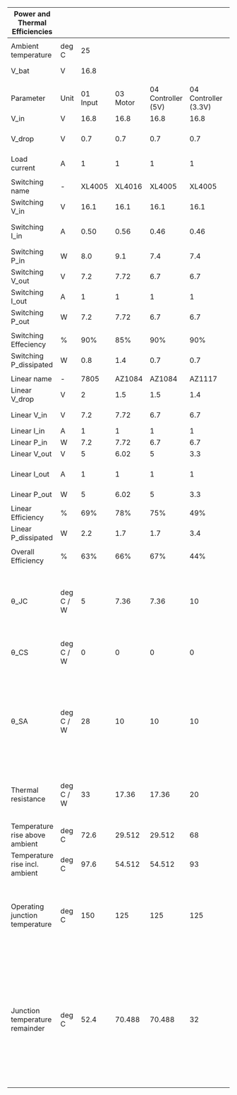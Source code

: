 | Power and Thermal Efficiencies |           |          |          |                    |                      |              |         |                                                                                                                                                    |
| ------------------------------ | --------- | -------- | -------- | ------------------ | -------------------- | ------------ | ------- | -------------------------------------------------------------------------------------------------------------------------------------------------- |
|                                |           |          |          |                    |                      |              |         |                                                                                                                                                    |
| Ambient temperature            | deg C     | 25       |          |                    |                      |              |         |                                                                                                                                                    |
| V\_bat                         | V         | 16.8     |          |                    |                      |              |         | (13.6, 14.8, 16.8)                                                                                                                                 |
|                                |           |          |          |                    |                      |              |         |                                                                                                                                                    |
| Parameter                      | Unit      | 01 Input | 03 Motor | 04 Controller (5V) | 04 Controller (3.3V) | 05 Servo Out | 06 SBC  | Notes                                                                                                                                              |
| V\_in                          | V         | 16.8     | 16.8     | 16.8               | 16.8                 | 16.8         | 16.8    |                                                                                                                                                    |
| V\_drop                        | V         | 0.7      | 0.7      | 0.7                | 0.7                  | 0.7          | 0.7     | Diode and other components                                                                                                                         |
| Load current                   | A         | 1        | 1        | 1                  | 1                    | 1            | 2.2     |                                                                                                                                                    |
|                                |           |          |          |                    |                      |              |         |                                                                                                                                                    |
| Switching name                 | \-        | XL4005   | XL4016   | XL4005             | XL4005               | XL4005       | XL4005  |                                                                                                                                                    |
| Switching V\_in                | V         | 16.1     | 16.1     | 16.1               | 16.1                 | 16.1         | 16.1    |                                                                                                                                                    |
| Switching I\_in                | A         | 0.50     | 0.56     | 0.46               | 0.46                 | 0.48         | 1.03    | Determined by the efficiency                                                                                                                       |
| Switching P\_in                | W         | 8.0      | 9.1      | 7.4                | 7.4                  | 7.7          | 16.5    |                                                                                                                                                    |
| Switching V\_out               | V         | 7.2      | 7.72     | 6.7                | 6.7                  | 6.9          | 6.76    |                                                                                                                                                    |
| Switching I\_out               | A         | 1        | 1        | 1                  | 1                    | 1            | 2.2     |                                                                                                                                                    |
| Switching P\_out               | W         | 7.2      | 7.72     | 6.7                | 6.7                  | 6.9          | 14.872  |                                                                                                                                                    |
|                                |           |          |          |                    |                      |              |         |                                                                                                                                                    |
| Switching Effeciency           | %         | 90%      | 85%      | 90%                | 90%                  | 90%          | 90%     | Given by the webpage...                                                                                                                            |
| Switching P\_dissipated        | W         | 0.8      | 1.4      | 0.7                | 0.7                  | 0.8          | 1.7     |                                                                                                                                                    |
|                                |           |          |          |                    |                      |              |         |                                                                                                                                                    |
| Linear name                    | \-        | 7805     | AZ1084   | AZ1084             | AZ1117               | AZ1084       | AZ1084  |                                                                                                                                                    |
| Linear V\_drop                 | V         | 2        | 1.5      | 1.5                | 1.4                  | 1.5          | 1.5     |                                                                                                                                                    |
| Linear V\_in                   | V         | 7.2      | 7.72     | 6.7                | 6.7                  | 6.9          | 6.76    | Add +0.2V to be safe                                                                                                                               |
| Linear I\_in                   | A         | 1        | 1        | 1                  | 1                    | 1            | 2.2     |                                                                                                                                                    |
| Linear P\_in                   | W         | 7.2      | 7.72     | 6.7                | 6.7                  | 6.9          | 14.872  |                                                                                                                                                    |
| Linear V\_out                  | V         | 5        | 6.02     | 5                  | 3.3                  | 5.2          | 5.06    |                                                                                                                                                    |
| Linear I\_out                  | A         | 1        | 1        | 1                  | 1                    | 1            | 2.2     | I\_out = I\_in for linear regulators                                                                                                               |
| Linear P\_out                  | W         | 5        | 6.02     | 5                  | 3.3                  | 5.2          | 11.132  |                                                                                                                                                    |
|                                |           |          |          |                    |                      |              |         |                                                                                                                                                    |
| Linear Efficiency              | %         | 69%      | 78%      | 75%                | 49%                  | 75%          | 75%     |                                                                                                                                                    |
| Linear P\_dissipated           | W         | 2.2      | 1.7      | 1.7                | 3.4                  | 1.7          | 3.74    |                                                                                                                                                    |
|                                |           |          |          |                    |                      |              |         |                                                                                                                                                    |
| Overall Efficiency             | %         | 63%      | 66%      | 67%                | 44%                  | 68%          | 67%     |                                                                                                                                                    |
|                                |           |          |          |                    |                      |              |         |                                                                                                                                                    |
| θ\_JC                          | deg C / W | 5        | 7.36     | 7.36               | 10                   | 7.36         | 7.36    | Thermal resistance, junction-to-case, found as R\_thetaJC in the datasheet                                                                         |
| θ\_CS                          | deg C / W | 0        | 0        | 0                  | 0                    | 0            | 0       | Thermal resistance case to surface                                                                                                                 |
| θ\_SA                          | deg C / W | 28       | 10       | 10                 | 10                   | 10           | 10      | Given in heatsink's datasheet, or 1000 deg C / W per 1 cm^2 (via TI app note). Thermal resistance from surface to air.                             |
| Thermal resistance             | deg C / W | 33       | 17.36    | 17.36              | 20                   | 17.36        | 17.36   | Total thermal resistance from junction to air                                                                                                      |
|                                |           |          |          |                    |                      |              |         |                                                                                                                                                    |
| Temperature rise above ambient | deg C     | 72.6     | 29.512   | 29.512             | 68                   | 29.512       | 64.9264 | Above ambient temperature                                                                                                                          |
| Temperature rise incl. ambient | deg C     | 97.6     | 54.512   | 54.512             | 93                   | 54.512       | 89.9264 | Including ambient                                                                                                                                  |
| Operating junction temperature | deg C     | 150      | 125      | 125                | 125                  | 125          | 125     | The maximum temperature limit of the regulator, found as T\_j in the datasheet                                                                     |
| Junction temperature remainder | deg C     | 52.4     | 70.488   | 70.488             | 32                   | 70.488       | 35.0736 | This many degrees to go until it is exceeded. The maximum internal die temperature (aka maximum operating junction temperature) cannot be exceeded |